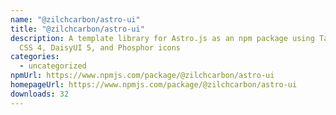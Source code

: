 ```yaml
---
name: "@zilchcarbon/astro-ui"
title: "@zilchcarbon/astro-ui"
description: A template library for Astro.js as an npm package using Tailwind
  CSS 4, DaisyUI 5, and Phosphor icons
categories:
  - uncategorized
npmUrl: https://www.npmjs.com/package/@zilchcarbon/astro-ui
homepageUrl: https://www.npmjs.com/package/@zilchcarbon/astro-ui
downloads: 32
---
```

